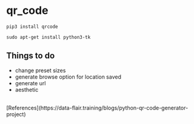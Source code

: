 # qr_code
```
pip3 install qrcode
```
```
sudo apt-get install python3-tk
```
## Things to do
- change preset sizes
- generate browse option for location saved
- generate url
- aesthetic
<br>
[References](https://data-flair.training/blogs/python-qr-code-generator-project)
